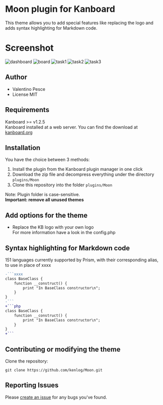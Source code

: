 # Moon plugin for Kanboard

This theme allows you to add special features like replacing the logo and adds syntax highlighting for Markdown code.

# Screenshot
![dashboard](https://user-images.githubusercontent.com/11728231/43528768-086359ca-95aa-11e8-99d6-e2315400a3ab.png)
![board](https://user-images.githubusercontent.com/11728231/43528782-135aa9c8-95aa-11e8-8819-c9f05c8dd397.png)
![task1](https://user-images.githubusercontent.com/11728231/43528785-14f3b54a-95aa-11e8-9b7f-8e8b75c5eb73.png)
![task2](https://user-images.githubusercontent.com/11728231/43528786-16500646-95aa-11e8-9896-3fc1a3704153.png)
![task3](https://user-images.githubusercontent.com/11728231/43528795-17b2c88e-95aa-11e8-8f76-d1f723b036ad.png)

Author
------------
- Valentino Pesce
- License MIT

Requirements
------------
Kanboard >= v1.2.5  
Kanboard installed at a web server.
You can find the download at [kanboard.org](https://kanboard.org/)

Installation
------------
You have the choice between 3 methods:

1. Install the plugin from the Kanboard plugin manager in one click
2. Download the zip file and decompress everything under the directory `plugins/Moon`
3. Clone this repository into the folder `plugins/Moon`

Note: Plugin folder is case-sensitive.  
**Important: remove all unused themes**

Add options for the theme
------------
- Replace the KB logo with your own logo  
For more information have a look in the config.php

Syntax highlighting for Markdown code
------------
151 languages currently supported by Prism, with their corresponding alias, to use in place of xxxx
 
```diff
-```xxxx
class BaseClass {
    function __construct() {
        print "In BaseClass constructor\n";
    }
}
-```
+```php
class BaseClass {
    function __construct() {
        print "In BaseClass constructor\n";
    }
}
+```
```
Contributing or modifying the theme
------------
Clone the repository: 
```console 
git clone https://github.com/kenlog/Moon.git
```
Reporting Issues
------------
Please [create an issue](https://github.com/kenlog/Moon/issues) for any bugs you've found.
